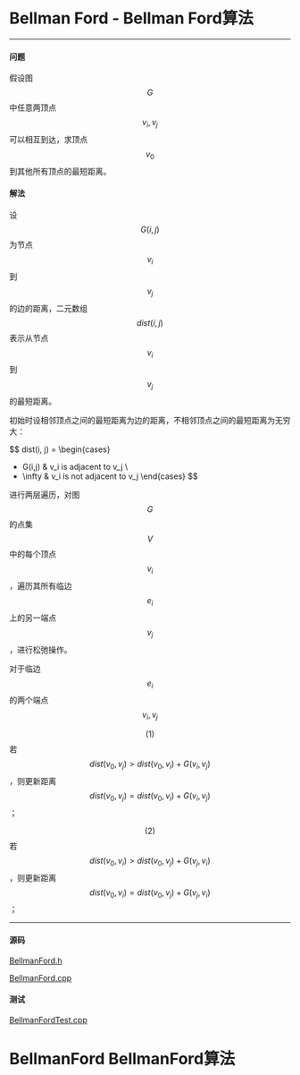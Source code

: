 <script type="text/javascript" src="https://cdnjs.cloudflare.com/ajax/libs/mathjax/2.7.1/MathJax.js?config=TeX-AMS-MML_HTMLorMML"></script>

# Bellman Ford - Bellman Ford算法

--------

#### 问题

假设图$$ G $$中任意两顶点$$ v_i, v_j $$可以相互到达，求顶点$$ v_0 $$到其他所有顶点的最短距离。

#### 解法

设$$ G(i, j) $$为节点$$ v_i $$到$$ v_j $$的边的距离，二元数组$$ dist(i, j) $$表示从节点$$ v_i $$到$$ v_j $$的最短距离。

初始时设相邻顶点之间的最短距离为边的距离，不相邻顶点之间的最短距离为无穷大：

$$
dist(i, j) = 
\begin{cases}
+ G(i,j)            &   v_i is adjacent to v_j      \\
+ \infty            &   v_i is not adjacent to v_j
\end{cases}
$$

进行两层遍历，对图$$ G $$的点集$$ V $$中的每个顶点$$ v_i $$，遍历其所有临边$$ e_i $$上的另一端点$$ v_j $$，进行松弛操作。

对于临边$$ e_i $$的两个端点$$ v_i, v_j $$

$$ (1) $$ 若$$ dist(v_0, v_j) \gt dist(v_0, v_i) + G(v_i, v_j) $$，则更新距离$$ dist(v_0, v_j) = dist(v_0, v_i) + G(v_i, v_j) $$；

$$ (2) $$ 若$$ dist(v_0, v_i) \gt dist(v_0, v_j) + G(v_j, v_i) $$，则更新距离$$ dist(v_0, v_i) = dist(v_0, v_j) + G(v_j, v_i) $$；

--------

#### 源码

[BellmanFord.h](https://github.com/linrongbin16/Way-to-Algorithm/blob/master/src/GraphTheory/MinimumSpanningTree/BellmanFord.h)

[BellmanFord.cpp](https://github.com/linrongbin16/Way-to-Algorithm/blob/master/src/GraphTheory/MinimumSpanningTree/BellmanFord.cpp)

#### 测试

[BellmanFordTest.cpp](https://github.com/linrongbin16/Way-to-Algorithm/blob/master/src/GraphTheory/MinimumSpanningTree/BellmanFordTest.cpp)


# BellmanFord BellmanFord算法

